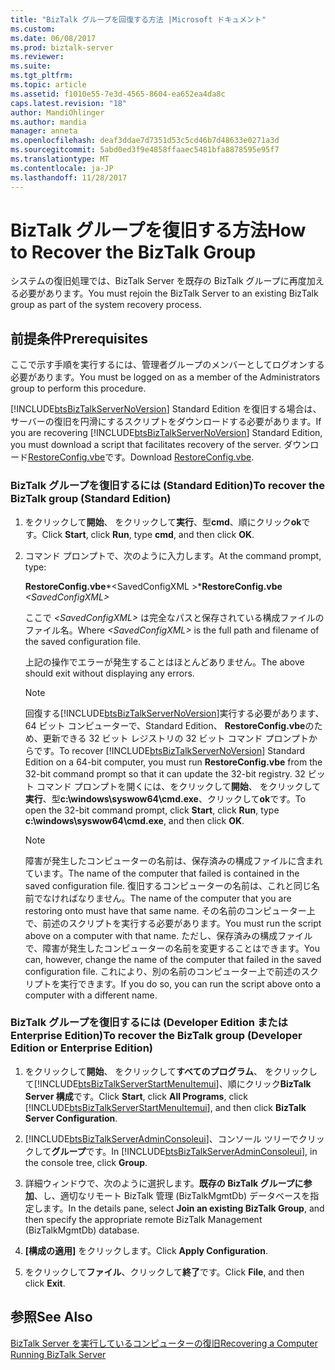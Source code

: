 ```yaml
---
title: "BizTalk グループを回復する方法 |Microsoft ドキュメント"
ms.custom: 
ms.date: 06/08/2017
ms.prod: biztalk-server
ms.reviewer: 
ms.suite: 
ms.tgt_pltfrm: 
ms.topic: article
ms.assetid: f1010e55-7e3d-4565-8604-ea652ea4da8c
caps.latest.revision: "18"
author: MandiOhlinger
ms.author: mandia
manager: anneta
ms.openlocfilehash: deaf3ddae7d7351d53c5cd46b7d48633e0271a3d
ms.sourcegitcommit: 5abd0ed3f9e4858ffaaec5481bfa8878595e95f7
ms.translationtype: MT
ms.contentlocale: ja-JP
ms.lasthandoff: 11/28/2017
---
```

# <a name="how-to-recover-the-biztalk-group"></a><span data-ttu-id="fe004-102">BizTalk グループを復旧する方法</span><span class="sxs-lookup"><span data-stu-id="fe004-102">How to Recover the BizTalk Group</span></span>
<span data-ttu-id="fe004-103">システムの復旧処理では、BizTalk Server を既存の BizTalk グループに再度加える必要があります。</span><span class="sxs-lookup"><span data-stu-id="fe004-103">You must rejoin the BizTalk Server to an existing BizTalk group as part of the system recovery process.</span></span>  
  
## <a name="prerequisites"></a><span data-ttu-id="fe004-104">前提条件</span><span class="sxs-lookup"><span data-stu-id="fe004-104">Prerequisites</span></span>  
 <span data-ttu-id="fe004-105">ここで示す手順を実行するには、管理者グループのメンバーとしてログオンする必要があります。</span><span class="sxs-lookup"><span data-stu-id="fe004-105">You must be logged on as a member of the Administrators group to perform this procedure.</span></span>  
  
 <span data-ttu-id="fe004-106">[!INCLUDE[btsBizTalkServerNoVersion](../includes/btsbiztalkservernoversion-md.md)] Standard Edition を復旧する場合は、サーバーの復旧を円滑にするスクリプトをダウンロードする必要があります。</span><span class="sxs-lookup"><span data-stu-id="fe004-106">If you are recovering [!INCLUDE[btsBizTalkServerNoVersion](../includes/btsbiztalkservernoversion-md.md)] Standard Edition, you must download a script that facilitates recovery of the server.</span></span> <span data-ttu-id="fe004-107">ダウンロード[RestoreConfig.vbe](http://go.microsoft.com/fwlink/?LinkID=195799)です。</span><span class="sxs-lookup"><span data-stu-id="fe004-107">Download [RestoreConfig.vbe](http://go.microsoft.com/fwlink/?LinkID=195799).</span></span>  
  
### <a name="to-recover-the-biztalk-group-standard-edition"></a><span data-ttu-id="fe004-108">BizTalk グループを復旧するには (Standard Edition)</span><span class="sxs-lookup"><span data-stu-id="fe004-108">To recover the BizTalk group (Standard Edition)</span></span>  
  
1.  <span data-ttu-id="fe004-109">をクリックして**開始**、 をクリックして**実行**、型**cmd**、順にクリック**ok**です。</span><span class="sxs-lookup"><span data-stu-id="fe004-109">Click **Start**, click **Run**, type **cmd**, and then click **OK**.</span></span>  
  
2.  <span data-ttu-id="fe004-110">コマンド プロンプトで、次のように入力します。</span><span class="sxs-lookup"><span data-stu-id="fe004-110">At the command prompt, type:</span></span>  
  
     <span data-ttu-id="fe004-111">**RestoreConfig.vbe***\<SavedConfigXML  \>*</span><span class="sxs-lookup"><span data-stu-id="fe004-111">**RestoreConfig.vbe**  *\<SavedConfigXML\>*</span></span>  
  
     <span data-ttu-id="fe004-112">ここで *\<SavedConfigXML\>* は完全なパスと保存されている構成ファイルのファイル名。</span><span class="sxs-lookup"><span data-stu-id="fe004-112">Where *\<SavedConfigXML\>* is the full path and filename of the saved configuration file.</span></span>  
  
     <span data-ttu-id="fe004-113">上記の操作でエラーが発生することはほとんどありません。</span><span class="sxs-lookup"><span data-stu-id="fe004-113">The above should exit without displaying any errors.</span></span>  
  
    > [!NOTE]
    >  <span data-ttu-id="fe004-114">回復する[!INCLUDE[btsBizTalkServerNoVersion](../includes/btsbiztalkservernoversion-md.md)]実行する必要があります、64 ビット コンピューターで、Standard Edition、 **RestoreConfig.vbe**のため、更新できる 32 ビット レジストリの 32 ビット コマンド プロンプトからです。</span><span class="sxs-lookup"><span data-stu-id="fe004-114">To recover [!INCLUDE[btsBizTalkServerNoVersion](../includes/btsbiztalkservernoversion-md.md)] Standard Edition on a 64-bit computer, you must run **RestoreConfig.vbe** from the 32-bit command prompt so that it can update the 32-bit registry.</span></span> <span data-ttu-id="fe004-115">32 ビット コマンド プロンプトを開くには、をクリックして**開始**、 をクリックして**実行**、型**c:\windows\syswow64\cmd.exe**、クリックして**ok**です。</span><span class="sxs-lookup"><span data-stu-id="fe004-115">To open the 32-bit command prompt, click **Start**, click **Run**, type **c:\windows\syswow64\cmd.exe**, and then click **OK**.</span></span>  
  
    > [!NOTE]
    >  <span data-ttu-id="fe004-116">障害が発生したコンピューターの名前は、保存済みの構成ファイルに含まれています。</span><span class="sxs-lookup"><span data-stu-id="fe004-116">The name of the computer that failed is contained in the saved configuration file.</span></span> <span data-ttu-id="fe004-117">復旧するコンピューターの名前は、これと同じ名前でなければなりません。</span><span class="sxs-lookup"><span data-stu-id="fe004-117">The name of the computer that you are restoring onto must have that same name.</span></span> <span data-ttu-id="fe004-118">その名前のコンピューター上で、前述のスクリプトを実行する必要があります。</span><span class="sxs-lookup"><span data-stu-id="fe004-118">You must run the script above on a computer with that name.</span></span> <span data-ttu-id="fe004-119">ただし、保存済みの構成ファイルで、障害が発生したコンピューターの名前を変更することはできます。</span><span class="sxs-lookup"><span data-stu-id="fe004-119">You can, however, change the name of the computer that failed in the saved configuration file.</span></span> <span data-ttu-id="fe004-120">これにより、別の名前のコンピューター上で前述のスクリプトを実行できます。</span><span class="sxs-lookup"><span data-stu-id="fe004-120">If you do so, you can run the script above onto a computer with a different name.</span></span>  
  
### <a name="to-recover-the-biztalk-group-developer-edition-or-enterprise-edition"></a><span data-ttu-id="fe004-121">BizTalk グループを復旧するには (Developer Edition または Enterprise Edition)</span><span class="sxs-lookup"><span data-stu-id="fe004-121">To recover the BizTalk group (Developer Edition or Enterprise Edition)</span></span>  
  
1.  <span data-ttu-id="fe004-122">をクリックして**開始**、 をクリックして**すべてのプログラム**、 をクリックして[!INCLUDE[btsBizTalkServerStartMenuItemui](../includes/btsbiztalkserverstartmenuitemui-md.md)]、順にクリック**BizTalk Server 構成**です。</span><span class="sxs-lookup"><span data-stu-id="fe004-122">Click **Start**, click **All Programs**, click [!INCLUDE[btsBizTalkServerStartMenuItemui](../includes/btsbiztalkserverstartmenuitemui-md.md)], and then click **BizTalk Server Configuration**.</span></span>  
  
2.  <span data-ttu-id="fe004-123">[!INCLUDE[btsBizTalkServerAdminConsoleui](../includes/btsbiztalkserveradminconsoleui-md.md)]、コンソール ツリーでクリックして**グループ**です。</span><span class="sxs-lookup"><span data-stu-id="fe004-123">In [!INCLUDE[btsBizTalkServerAdminConsoleui](../includes/btsbiztalkserveradminconsoleui-md.md)], in the console tree, click **Group**.</span></span>  
  
3.  <span data-ttu-id="fe004-124">詳細ウィンドウで、次のように選択します。**既存の BizTalk グループに参加**、し、適切なリモート BizTalk 管理 (BizTalkMgmtDb) データベースを指定します。</span><span class="sxs-lookup"><span data-stu-id="fe004-124">In the details pane, select **Join an existing BizTalk Group**, and then specify the appropriate remote BizTalk Management (BizTalkMgmtDb) database.</span></span>  
  
4.  <span data-ttu-id="fe004-125">**[構成の適用]** をクリックします。</span><span class="sxs-lookup"><span data-stu-id="fe004-125">Click **Apply Configuration**.</span></span>  
  
5.  <span data-ttu-id="fe004-126">をクリックして**ファイル**、クリックして**終了**です。</span><span class="sxs-lookup"><span data-stu-id="fe004-126">Click **File**, and then click **Exit**.</span></span>  
  
## <a name="see-also"></a><span data-ttu-id="fe004-127">参照</span><span class="sxs-lookup"><span data-stu-id="fe004-127">See Also</span></span>  
 [<span data-ttu-id="fe004-128">BizTalk Server を実行しているコンピューターの復旧</span><span class="sxs-lookup"><span data-stu-id="fe004-128">Recovering a Computer Running BizTalk Server</span></span>](../core/recovering-a-computer-running-biztalk-server.md)